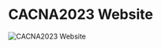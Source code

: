 # CACNA2023 Website

![CACNA2023 Website](https://user-images.githubusercontent.com/2658040/212281299-5c0e774e-319e-43d7-8f2f-2a469aff8bef.jpg)
